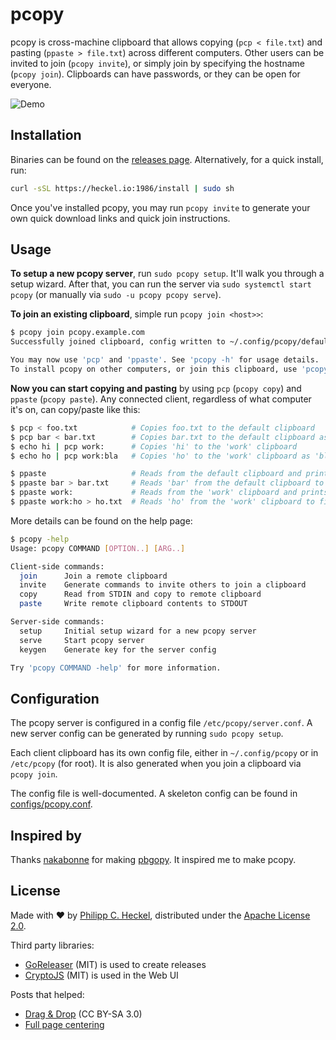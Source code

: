 # pcopy
pcopy is cross-machine clipboard that allows copying (`pcp < file.txt`) and pasting (`ppaste > file.txt`)
across different computers. Other users can be invited to join (`pcopy invite`), or simply join by specifying 
the hostname (`pcopy join`). Clipboards can have passwords, or they can be open for everyone.  

![Demo](assets/demo.gif)

## Installation
Binaries can be found on the [releases page](https://github.com/binwiederhier/pcopy/releases). Alternatively, for a 
quick install, run:
```bash
curl -sSL https://heckel.io:1986/install | sudo sh
```

Once you've installed pcopy, you may run `pcopy invite` to generate your own quick download links and quick join 
instructions.

## Usage
**To setup a new pcopy server**, run `sudo pcopy setup`. It'll walk you through a setup wizard. After that, you can run
the server via `sudo systemctl start pcopy` (or manually via `sudo -u pcopy pcopy serve`).

**To join an existing clipboard**, simple run `pcopy join <host>>`:
```bash
$ pcopy join pcopy.example.com
Successfully joined clipboard, config written to ~/.config/pcopy/default.conf

You may now use 'pcp' and 'ppaste'. See 'pcopy -h' for usage details.
To install pcopy on other computers, or join this clipboard, use 'pcopy invite' command.
```

**Now you can start copying and pasting** by using `pcp` (`pcopy copy`) and `ppaste` (`pcopy paste`). Any connected
client, regardless of what computer it's on, can copy/paste like this:

```bash
$ pcp < foo.txt            # Copies foo.txt to the default clipboard
$ pcp bar < bar.txt        # Copies bar.txt to the default clipboard as 'bar'
$ echo hi | pcp work:      # Copies 'hi' to the 'work' clipboard
$ echo ho | pcp work:bla   # Copies 'ho' to the 'work' clipboard as 'bla'

$ ppaste                   # Reads from the default clipboard and prints its contents
$ ppaste bar > bar.txt     # Reads 'bar' from the default clipboard to file 'bar.txt'
$ ppaste work:             # Reads from the 'work' clipboard and prints its contents
$ ppaste work:ho > ho.txt  # Reads 'ho' from the 'work' clipboard to file 'ho.txt'
```

More details can be found on the help page:
```bash 
$ pcopy -help
Usage: pcopy COMMAND [OPTION..] [ARG..]

Client-side commands:
  join      Join a remote clipboard
  invite    Generate commands to invite others to join a clipboard
  copy      Read from STDIN and copy to remote clipboard
  paste     Write remote clipboard contents to STDOUT

Server-side commands:
  setup     Initial setup wizard for a new pcopy server
  serve     Start pcopy server
  keygen    Generate key for the server config

Try 'pcopy COMMAND -help' for more information.
```

## Configuration
The pcopy server is configured in a config file `/etc/pcopy/server.conf`. A new server config can be generated by 
running `sudo pcopy setup`. 

Each client clipboard has its own config file, either in `~/.config/pcopy` or in `/etc/pcopy` (for root). It is also
generated when you join a clipboard via `pcopy join`. 

The config file is well-documented. A skeleton config can be found in [configs/pcopy.conf](configs/pcopy.conf).

## Inspired by
Thanks [nakabonne](https://github.com/nakabonne) for making [pbgopy](https://github.com/nakabonne/pbgopy). It inspired 
me to make pcopy. 

## License
Made with ❤️ by [Philipp C. Heckel](https://heckel.io), distributed under the [Apache License 2.0](LICENSE).

Third party libraries:
* [GoReleaser](https://goreleaser.com/) (MIT) is used to create releases 
* [CryptoJS](https://github.com/brix/crypto-js) (MIT) is used in the Web UI

Posts that helped:
* [Drag & Drop](https://stackoverflow.com/a/33917000/1440785) (CC BY-SA 3.0)
* [Full page centering](https://medium.com/creative-technology-concepts-code/full-page-site-with-vertical-centering-using-css-only-7858ed6764c4)